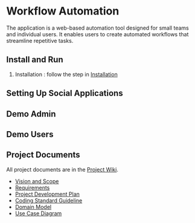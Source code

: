 # Workflow Automation

The application is a web-based automation tool designed for small teams and individual users. It enables users to create automated workflows that streamline repetitive tasks.

## Install and Run

1. Installation : follow the step in [Installation](https://github.com/TAGCH/Workflow-Automation/blob/main/Installation.md) 

## Setting Up Social Applications

## Demo Admin

## Demo Users

## Project Documents

All project documents are in the [Project Wiki](../../wiki/Home).

- [Vision and Scope](../../wiki/Vision%20Statement)
- [Requirements](../../wiki/Requirements)
- [Project Development Plan](../../wiki/Project%20Development%20Plan)
- [Coding Standard Guideline](../../wiki/Coding%20Standard%20Guideline)
- [Domain Model](../../wiki/Domain%20Model)
- [Use Case Diagram](../../wiki/Use%20Case%20Diagram)
